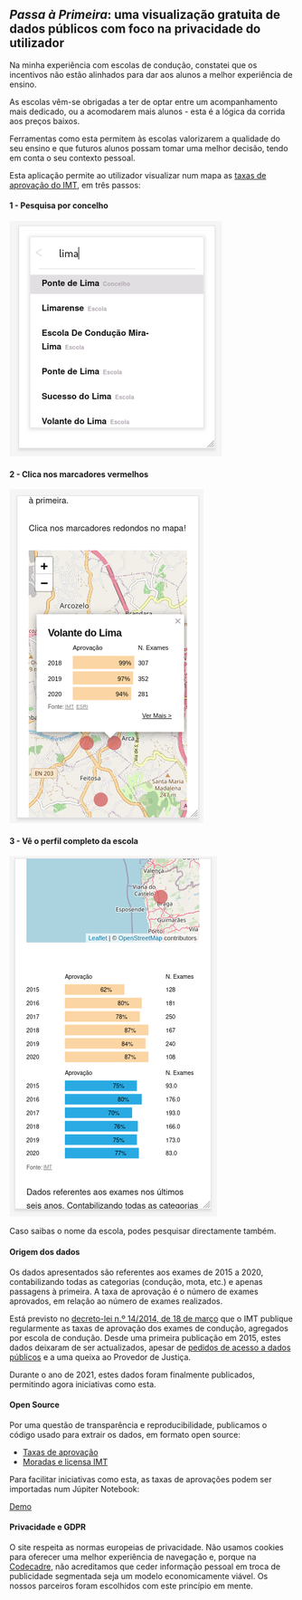 ## _Passa à Primeira_: uma visualização gratuita de dados públicos com foco na privacidade do utilizador

Na minha experiência com escolas de condução, constatei que os incentivos não estão alinhados para dar aos alunos a melhor experiência de ensino.

As escolas vêm-se obrigadas a ter de optar entre um acompanhamento mais dedicado, ou a acomodarem mais alunos - esta é a lógica da corrida aos preços baixos.

Ferramentas como esta permitem às escolas valorizarem a qualidade do seu ensino e que futuros alunos possam tomar uma melhor decisão, tendo em conta o seu contexto pessoal.

Esta aplicação permite ao utilizador visualizar num mapa as [taxas de aprovação do IMT](https://www.imt-ip.pt/sites/IMTT/Portugues/EnsinoConducao/taxasdeaprovacao/Paginas/TaxasdeAprovacao.aspx), em três passos:

#### 1 - Pesquisa por concelho

![home search with drop down view](/public/img/pages/about/search.png "Home page search")

#### 2 - Clica nos marcadores vermelhos

![list view map ](/public/img/pages/about/map.png "List view map")

#### 3 - Vê o perfil completo da escola

![School profile](/public/img/pages/about/school.png "School profile")

Caso saibas o nome da escola, podes pesquisar directamente também.

#### Origem dos dados

Os dados apresentados são referentes aos exames de 2015 a 2020, contabilizando todas as categorias (condução, mota, etc.) e apenas passagens à primeira. A taxa de aprovação é o número de exames aprovados, em relação ao número de exames realizados.

Está previsto no [decreto-lei n.º 14/2014, de 18 de março](https://www.imt-ip.pt/sites/imtt/portugues/ensinoconducao/indicadoresdesempenho_escolasconducao/Paginas/IndicadoresdeDesempenho_EscolasdeConducao.aspx) que o IMT publique regularmente as taxas de aprovação dos exames de condução, agregados por escola de condução. Desde uma primeira publicação em 2015, estes dados deixaram de ser actualizados, apesar de [pedidos de acesso a dados públicos](https://www.flaviosousa.co/pedido-accesso-dados-publicos/) e a uma queixa ao Provedor de Justiça.

Durante o ano de 2021, estes dados foram finalmente publicados, permitindo agora iniciativas como esta.

#### Open Source

Por uma questão de transparência e reproducibilidade, publicamos o código usado para extrair os dados, em formato open source:

- [Taxas de aprovação](https://github.com/codecadre/imt-pass-rates)
- [Moradas e licensa IMT](https://github.com/codecadre/imt-school-addresses)

Para facilitar iniciativas como esta, as taxas de aprovações podem ser importadas num Júpiter Notebook:

[Demo](https://github.com/codecadre/imt-pass-rates/blob/master/demo.ipynb)

#### Privacidade e GDPR

O site respeita as normas europeias de privacidade. Não usamos cookies para oferecer uma melhor experiência de navegação e, porque na [Codecadre](https://www.codecadre.ai), não acreditamos que ceder informação pessoal em troca de publicidade segmentada seja um modelo economicamente viável. Os nossos parceiros foram escolhidos com este princípio em mente.
